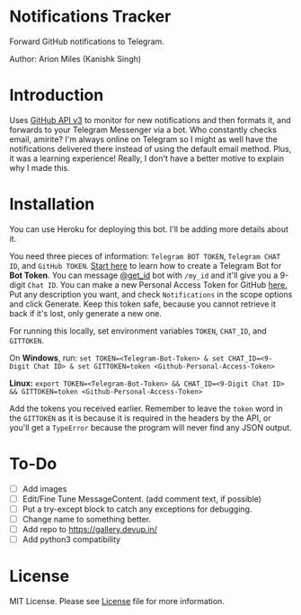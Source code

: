 # Notifications Tracker
Forward GitHub notifications to Telegram.

Author: Arion Miles (Kanishk Singh)

# Introduction
Uses [GitHub API v3](https://developer.github.com/v3/) to monitor for new notifications and then formats it, and forwards to your Telegram Messenger via a bot. Who constantly checks email, amirite? I'm always online on Telegram so I might as well have the notifications delivered there instead of using the default email method. Plus, it was a learning experience! Really, I don't have a better motive to explain why I made this.

# Installation
You can use Heroku for deploying this bot. I'll be adding more details about it.

You need three pieces of information: `Telegram BOT TOKEN`, `Telegram CHAT ID`, and `GitHub TOKEN`. [Start here](https://core.telegram.org/bots#3-how-do-i-create-a-bot) to learn how to create a Telegram Bot for **Bot Token**. You can message [@get_id](https://telegram.me/get_id_bot) bot with `/my_id` and it'll give you a 9-digit `Chat ID`. You can make a new Personal Access Token for GitHub [here.](https://github.com/settings/tokens/new) Put any description you want, and check `Notifications` in the scope options and click Generate. Keep this token safe, because you cannot retrieve it back if it's lost, only generate a new one.

For running this locally, set environment variables `TOKEN`, `CHAT_ID`, and `GITTOKEN`.

On **Windows**, run: `set TOKEN=<Telegram-Bot-Token> & set CHAT_ID=<9-Digit Chat ID> & set GITTOKEN=token <Github-Personal-Access-Token>`

**Linux:** `export TOKEN=<Telegram-Bot-Token> && CHAT_ID=<9-Digit Chat ID> && GITTOKEN=token <Github-Personal-Access-Token>`

Add the tokens you received earlier. Remember to leave the `token` word in the `GITTOKEN` as it is because it is required in the headers by the API, or you'll get a `TypeError` because the program will never find any JSON output.

# To-Do
- [ ] Add images
- [ ] Edit/Fine Tune MessageContent. (add comment text, if possible)
- [ ] Put a try-except block to catch any exceptions for debugging.
- [ ] Change name to something better.
- [ ] Add repo to https://gallery.devup.in/
- [ ] Add python3 compatibility

# License
MIT License. Please see [License](LICENSE.md) file for more information.
